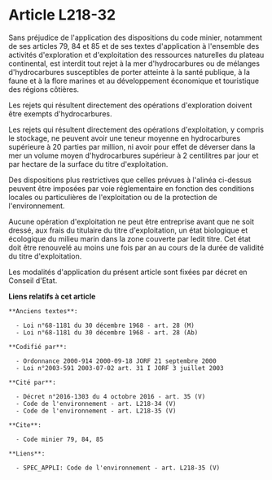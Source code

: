 # Article L218-32

Sans préjudice de l'application des dispositions du code minier, notamment de ses articles 79, 84 et 85 et de ses textes
d'application à l'ensemble des activités d'exploration et d'exploitation des ressources naturelles du plateau continental,
est interdit tout rejet à la mer d'hydrocarbures ou de mélanges d'hydrocarbures susceptibles de porter atteinte à la santé
publique, à la faune et à la flore marines et au développement économique et touristique des régions côtières.

Les rejets qui résultent directement des opérations d'exploration doivent être exempts d'hydrocarbures.

Les rejets qui résultent directement des opérations d'exploitation, y compris le stockage, ne peuvent avoir une teneur
moyenne en hydrocarbures supérieure à 20 parties par million, ni avoir pour effet de déverser dans la mer un volume moyen
d'hydrocarbures supérieur à 2 centilitres par jour et par hectare de la surface du titre d'exploitation.

Des dispositions plus restrictives que celles prévues à l'alinéa ci-dessus peuvent être imposées par voie réglementaire en
fonction des conditions locales ou particulières de l'exploitation ou de la protection de l'environnement.

Aucune opération d'exploitation ne peut être entreprise avant que ne soit dressé, aux frais du titulaire du titre
d'exploitation, un état biologique et écologique du milieu marin dans la zone couverte par ledit titre. Cet état doit être
renouvelé au moins une fois par an au cours de la durée de validité du titre d'exploitation.

Les modalités d'application du présent article sont fixées par décret en Conseil d'Etat.

**Liens relatifs à cet article**

	**Anciens textes**:

	  - Loi n°68-1181 du 30 décembre 1968 - art. 28 (M)
	  - Loi n°68-1181 du 30 décembre 1968 - art. 28 (Ab)

	**Codifié par**:

	  - Ordonnance 2000-914 2000-09-18 JORF 21 septembre 2000
	  - Loi n°2003-591 2003-07-02 art. 31 I JORF 3 juillet 2003

	**Cité par**:

	  - Décret n°2016-1303 du 4 octobre 2016 - art. 35 (V)
	  - Code de l'environnement - art. L218-34 (V)
	  - Code de l'environnement - art. L218-35 (V)

	**Cite**:

	  - Code minier 79, 84, 85

	**Liens**:

	  - SPEC_APPLI: Code de l'environnement - art. L218-35 (V)
